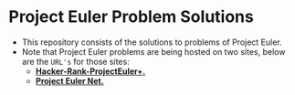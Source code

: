 # Project Euler Problem Solutions  

*   This repository consists of the solutions to problems of Project Euler.  
*   Note that Project Euler problems are being hosted on two sites, below are the `URL's` for those sites:  
    * [**Hacker-Rank-ProjectEuler+.**](https://www.hackerrank.com/contests/projecteuler/challenges)  
    * [**Project Euler Net.**](https://projecteuler.net/archives)  
